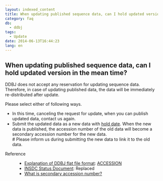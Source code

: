 ```yaml
---
layout: indexed_content
title: When updating published sequence data, can I hold updated version in the mean time?
category: faq
db:
  - ddbj
tags: 
  - Update
date: 2014-06-13T16:44:23
lang: en
---
```


## When updating published sequence data, can I hold updated version in the mean time?

<p>DDBJ does not accept any reservation for updating sequence data. <br>Therefore, in case of updating published data, the data will be immediately re-distributed after update. </p>
<p>Please select either of following ways. </p>
<ul>
  <li>In this time, canceling the request for update, when you can publish updated data, contact us again. </li>
  <li>Submit the updated data as a new data with <a href="/ddbj/submission-e.html#holddate">hold date</a>. When the new data is published, the accession number of the old data will become a secondary accession number for the new data. <br># Please inform us during submitting the new data to link it to the old data. </li>
</ul>
<dl><dt>Reference</dt>
  <dd>
    <ul>
      <li><a href="/ddbj/flat-file-e.html">Explanation of DDBJ flat file format</a>: <a href="/ddbj/flat-file.html#AccessionB">ACCESSION</a></li>
      <li><a href="/insdc-status-e.html">INSDC Status Document</a>: Replaced</li>
      <li><a href="/faq/en/secondary-accession-number-e.html">What is secondary accession number?</a></li>
    </ul>
  </dd>
</dl>